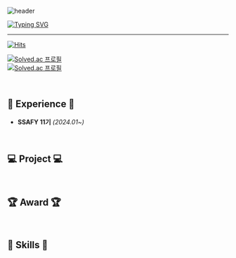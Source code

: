 ![header](https://capsule-render.vercel.app/api?type=waving&color=6994CDEE&text=&animation=twinkling&height=80)

[![Typing SVG](https://readme-typing-svg.demolab.com?font=Alkatra&weight=500&size=45&duration=4000&pause=3&color=6994CDEE&center=false&vCenter=false&multiline=true&repeat=true&width=1000&height=100&lines=Welcome+to+Jiwon's+GitHub!👋)](https://git.io/typing-svg)
 
<div align="left">
 
 ---
     
[![Hits](https://hits.seeyoufarm.com/api/count/incr/badge.svg?url=https%3A%2F%2Fgithub.com%2Fwonxxikim%2Fhit-counter&count_bg=%23FF9DDE&title_bg=%23636363&icon=&icon_color=%23E7E7E7&title=HITS&edge_flat=false)](https://hits.seeyoufarm.com)

[![Solved.ac
프로필](http://mazassumnida.wtf/api/mini/generate_badge?boj={gokim0928})](https://solved.ac/{gokim0928})
<br>
[![Solved.ac
프로필](http://mazassumnida.wtf/api/v2/generate_badge?boj={gokim0928})](https://solved.ac/{gokim0928})
 
<br>


## 💪 Experience 💪
- **SSAFY 11기** _(2024.01~)_



<br>

## 💻 Project 💻



<br>

## 🏆 Award 🏆

<br>
 

    
## 🔨  Skills 🔨

<br>
